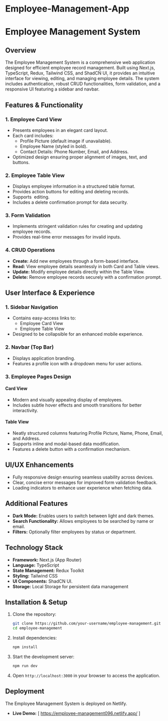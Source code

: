 # Employee-Management-App
# Employee Management System

## Overview

The Employee Management System is a comprehensive web application designed for efficient employee record management. Built using Next.js, TypeScript, Redux, Tailwind CSS, and ShadCN UI, it provides an intuitive interface for viewing, editing, and managing employee details. The system includes authentication, robust CRUD functionalities, form validation, and a responsive UI featuring a sidebar and navbar.

## Features & Functionality

### 1. Employee Card View

- Presents employees in an elegant card layout.
- Each card includes:
  - Profile Picture (default image if unavailable).
  - Employee Name (styled in bold).
  - Contact Details: Phone Number, Email, and Address.
- Optimized design ensuring proper alignment of images, text, and buttons.

### 2. Employee Table View

- Displays employee information in a structured table format.
- Provides action buttons for editing and deleting records.
- Supports  editing.
- Includes a delete confirmation prompt for data security.

### 3. Form Validation

- Implements stringent validation rules for creating and updating employee records.
- Provides real-time error messages for invalid inputs.

### 4. CRUD Operations

- **Create:** Add new employees through a form-based interface.
- **Read:** View employee details seamlessly in both Card and Table views.
- **Update:** Modify employee details directly within the Table View.
- **Delete:** Remove employee records securely with a confirmation prompt.

## User Interface & Experience

### 1. Sidebar Navigation

- Contains easy-access links to:
  - Employee Card View
  - Employee Table View
- Designed to be collapsible for an enhanced mobile experience.

### 2. Navbar (Top Bar)

- Displays application branding.
- Features a profile icon with a dropdown menu for user actions.

### 3. Employee Pages Design

#### Card View

- Modern and visually appealing display of employees.
- Includes subtle hover effects and smooth transitions for better interactivity.

#### Table View

- Neatly structured columns featuring Profile Picture, Name, Phone, Email, and Address.
- Supports inline and modal-based data modification.
- Features a delete button with a confirmation mechanism.

## UI/UX Enhancements

- Fully responsive design ensuring seamless usability across devices.
- Clear, concise error messages for improved form validation feedback.
- Loading indicators to enhance user experience when fetching data.

## Additional Features

- **Dark Mode:** Enables users to switch between light and dark themes.
- **Search Functionality:** Allows employees to be searched by name or email.
- **Filters:** Optionally filter employees by status or department.

## Technology Stack

- **Framework:** Next.js (App Router)
- **Language:** TypeScript
- **State Management:** Redux Toolkit
- **Styling:** Tailwind CSS
- **UI Components:** ShadCN UI.
- **Storage:** Local Storage for persistent data management

## Installation & Setup

1. Clone the repository:
   ```bash
   git clone https://github.com/your-username/employee-management.git
   cd employee-management
   ```
2. Install dependencies:
   ```bash
   npm install
   ```
3. Start the development server:
   ```bash
   npm run dev
   ```
4. Open `http://localhost:3000` in your browser to access the application.

## Deployment

The Employee Management System is deployed on Netlify.

- **Live Demo:** [ https://employee-management096.netlify.app/ ]




